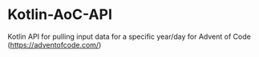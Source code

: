 # Kotlin-AoC-API
Kotlin API for pulling input data for a specific year/day for Advent of Code (https://adventofcode.com/)
